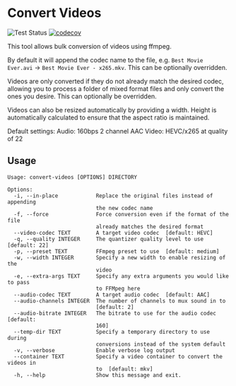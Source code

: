 # Convert Videos

![Test Status](https://github.com/justin8/convert_videos/workflows/Tests/badge.svg?branch=master)
[![codecov](https://codecov.io/gh/justin8/convert_videos/branch/master/graph/badge.svg)](https://codecov.io/gh/justin8/convert_videos)

This tool allows bulk conversion of videos using ffmpeg.

By default it will append the codec name to the file, e.g. `Best Movie Ever.avi` -> `Best Movie Ever - x265.mkv`. This can be optionally overridden.

Videos are only converted if they do not already match the desired codec, allowing you to process a folder of mixed format files and only convert the ones you desire. This can optionally be overridden.

Videos can also be resized automatically by providing a width. Height is automatically calculated to ensure that the aspect ratio is maintained.

Default settings:
Audio: 160bps 2 channel AAC
Video: HEVC/x265 at quality of 22

## Usage

```
Usage: convert-videos [OPTIONS] DIRECTORY

Options:
  -i, --in-place            Replace the original files instead of appending
                            the new codec name
  -f, --force               Force conversion even if the format of the file
                            already matches the desired format
  --video-codec TEXT        A target video codec  [default: HEVC]
  -q, --quality INTEGER     The quantizer quality level to use  [default: 22]
  -p, --preset TEXT         FFmpeg preset to use  [default: medium]
  -w, --width INTEGER       Specify a new width to enable resizing of the
                            video
  -e, --extra-args TEXT     Specify any extra arguments you would like to pass
                            to FFMpeg here
  --audio-codec TEXT        A target audio codec  [default: AAC]
  --audio-channels INTEGER  The number of channels to mux sound in to
                            [default: 2]
  --audio-bitrate INTEGER   The bitrate to use for the audio codec  [default:
                            160]
  --temp-dir TEXT           Specify a temporary directory to use during
                            conversions instead of the system default
  -v, --verbose             Enable verbose log output
  --container TEXT          Specify a video container to convert the videos in
                            to  [default: mkv]
  -h, --help                Show this message and exit.

```
